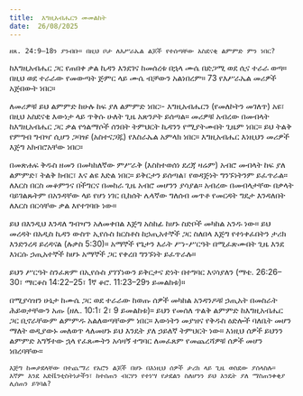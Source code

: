 ```yaml
---
title:  እግዚአብሔርን መመልከት
date:  26/08/2025
---
```


`ዘጸ. 24:9–18ን ያንብቡ። በዚህ ቦታ ለእሥራኤል ልጆች የተሰጣቸው አስደናቂ ልምምድ ምን ነበር?`

ከእግዚአብሔር ጋር የጠበቀ ቃል ኪዳን እንደገና ከመሰረቱ በኋላ ሙሴ በድጋሚ ወደ ሲና ተራራ ወጣ። በዚህ ወደ ተራራው የመውጣት ጅምር ላይ ሙሴ ብቻውን አልነበረም። 73 የእሥራኤል መሪዎች አጅበውት ነበር።

ለመሪዎቹ ይህ ልምምድ ከሁሉ ከፍ ያለ ልምምድ ነበር፡- እግዚአብሔርን (የመለኮትን መገለጥ) አዩ፣ በዚህ አስደናቂ እውነታ ላይ ጥቅሱ ሁለት ጊዜ አጽንዖት ይሰጣል። መሪዎቹ አብረው በመብላት ከእግዚአብሔር ጋር ቃል የጎልማሶች ሰንበት ትምህርት ኪዳንን የሚያትሙበት ጊዜም ነበር። ይህ ትልቅ የምግብ ግብዣ ሲሆን ጋባዡ (አስተናጋጁ) የእስራኤል አምላክ ነበር። እግዚአብሔር እነዚህን መሪዎች እጅግ አክብሮአቸው ነበር።

በመጽሐፍ ቅዱስ ዘመን በመካከለኛው ምሥራቅ (እስከተወሰነ ደረጃ ዛሬም) አብሮ መብላት ከፍ ያለ ልምምድ፣ ትልቅ ክብር፣ እና ልዩ እድል ነበር። ይቅርታን ይሰጣል፣ የወዳጅነት ግንኙነትንም ይፈጥራል። ለእርስ በርስ መቆምንና በችግርና በመከራ ጊዜ አብሮ መሆንን ያሳያል። አብረው በመብላታቸው በቃላት ባይገልጹትም በአንዳቸው ላይ የሆነ ነገር ቢከሰት ሌላኛው ግለሰብ መጥቶ የመርዳት ግዴታ እንዳለበት ለእርስ በርሳቸው ቃል እየተገባቡ ነው።

ይህ በእንዲህ እንዳለ ግብዣን አለመቀበል እጅግ አስከፊ ከሆኑ ስድቦች መካከል አንዱ ነው። ይህ መረዳት በአዲስ ኪዳን ውስጥ ኢየሱስ ክርስቶስ ከኃጢአተኞች ጋር ስለበላ እጅግ የተነቀፈበትን ታሪክ እንድንረዳ ይረዳናል (ሉቃስ 5:30)። አማኞች የጌታን እራት ሥነ-ሥርዓት በሚፈጽሙበት ጊዜ እንደ እነርሱ ኃጢአተኞች ከሆኑ አማኞች ጋር የቀረበ ግንኙነት ይፈጥራሉ።

ይህን ሥርዓት ስንፈጽም በኢየሱስ ያገኘነውን ይቅርታና ድነት በተግባር እናሳያለን (ማቴ. 26:26–30፣ ማርቆስ 14:22–25፣ 1ኛ ቆሮ. 11:23–29ን ይመልከቱ)።

በሚያሳዝን ሁኔታ ከሙሴ ጋር ወደ ተራራው ከወጡ ሰዎች መካከል አንዳንዶቹ ኃጢአት በመስራት ሕይወታቸውን አጡ (ዘሌ. 10:1፣ 2፣ 9 ይመልከቱ)። ይህን የመሰለ ጥልቅ ልምምድ ከእግዚአብሔር ጋር ቢኖራቸውም ልምምዱ አልለወጣቸውም ነበር። እውነትን መያዝና የቅዱስ ዕድሎች ባለቤት መሆን ማለት ወዲያውኑ መለወጥ ላለመሆኑ ይህ እንዴት ያለ ኃይለኛ ትምህርት ነው። እነዚህ ሰዎች ይህንን ልምምድ አግኝተው ኋላ የፈጸሙትን አሳዛኝ ተግባር ለመፈጸም የመጨረሻዎቹ ሰዎች መሆን ነበረባቸው። 

`እጅግ ከመታደላቸው በተጨማሪ የአሮን ልጆች በሆኑ በእነዚህ ሰዎች ታሪክ ላይ ጊዜ ወስደው ያሰላስሉ። እኛም እንደ አድቬንቲስትነታችን፣ ከተሰጠን ብርሃን የተነሣ የታደልን ስለሆንን ይህ እንዴት ያለ ማስጠንቀቂያ ሊሰጠን ይገባል?`